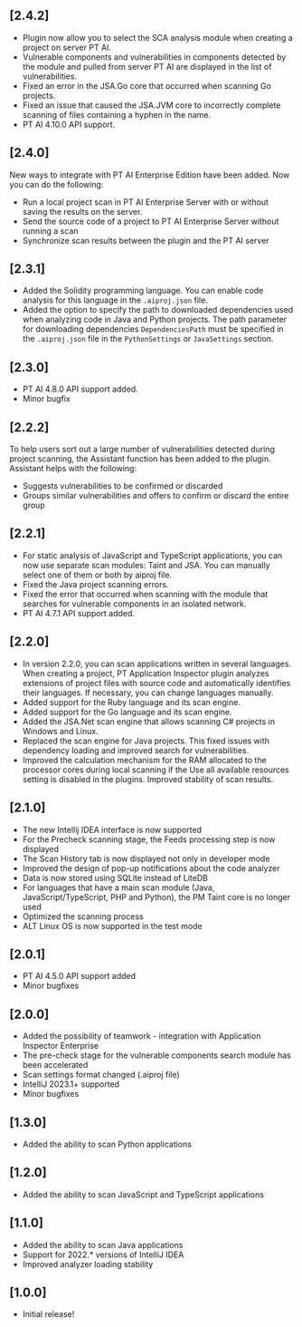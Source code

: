 ## [2.4.2]

 - Plugin now allow you to select the SCA analysis module when creating a project on server PT AI.
 - Vulnerable components and vulnerabilities in components detected by the module and pulled from server PT AI are displayed in the list of vulnerabilities.
 - Fixed an error in the JSA.Go core that occurred when scanning Go projects.
 - Fixed an issue that caused the JSA.JVM core to incorrectly complete scanning of files containing a hyphen in the name.
 - PT AI 4.10.0 API support.

## [2.4.0]

New ways to integrate with PT AI Enterprise Edition have been added. Now you can do the following:
- Run a local project scan in PT AI Enterprise Server with or without saving the results on the server.
- Send the source code of a project to PT AI Enterprise Server without running a scan
- Synchronize scan results between the plugin and the PT AI server

## [2.3.1]

- Added the Solidity programming language. You can enable code analysis for this language in the `.aiproj.json` file.
- Added the option to specify the path to downloaded dependencies used when analyzing code in Java and Python projects.
  The path parameter for downloading dependencies `DependenciesPath` must be specified in the `.aiproj.json` file in the
  `PythonSettings` or `JavaSettings` section.

## [2.3.0]

- PT AI 4.8.0 API support added.
- Minor bugfix

## [2.2.2]

To help users sort out a large number of vulnerabilities detected during project scanning, the Assistant function has been added to the plugin.
Assistant helps with the following:
- Suggests vulnerabilities to be confirmed or discarded
- Groups similar vulnerabilities and offers to confirm or discard the entire group

## [2.2.1]

- For static analysis of JavaScript and TypeScript applications, you can now use separate scan modules: Taint and JSA. You can manually select one of them or both by aiproj file.
- Fixed the Java project scanning errors.
- Fixed the error that occurred when scanning with the module that searches for vulnerable components in an isolated network.
- PT AI 4.7.1 API support added.

## [2.2.0]

- In version 2.2.0, you can scan applications written in several languages. When creating a project, PT Application Inspector plugin analyzes extensions of project files with source code and automatically identifies their languages. If necessary, you can change languages manually.
- Added support for the Ruby language and its scan engine.
- Added support for the Go language and its scan engine.
- Added the JSA.Net scan engine that allows scanning C# projects in Windows and Linux.
- Replaced the scan engine for Java projects. This fixed issues with dependency loading and improved search for vulnerabilities.
- Improved the calculation mechanism for the RAM allocated to the processor cores during local scanning if the Use all available resources setting is disabled in the plugins. Improved stability of scan results.

## [2.1.0]

- The new Intellij IDEA interface is now supported
- For the Precheck scanning stage, the Feeds processing step is now displayed
- The Scan History tab is now displayed not only in developer mode
- Improved the design of pop-up notifications about the code analyzer
- Data is now stored using SQLite instead of LiteDB
- For languages that have a main scan module (Java, JavaScript/TypeScript, PHP and Python), the PM Taint core is no longer used
- Optimized the scanning process
- ALT Linux OS is now supported in the test mode

## [2.0.1]

- PT AI 4.5.0 API support added
- Minor bugfixes

## [2.0.0]

- Added the possibility of teamwork - integration with Application Inspector Enterprise
- The pre-check stage for the vulnerable components search module has been accelerated
- Scan settings format changed (.aiproj file)
- IntelliJ 2023.1+ supported
- Minor bugfixes

## [1.3.0]

- Added the ability to scan Python applications

## [1.2.0]

- Added the ability to scan JavaScript and TypeScript applications

## [1.1.0]

- Added the ability to scan Java applications
- Support for 2022.* versions of IntelliJ IDEA
- Improved analyzer loading stability

## [1.0.0]

- Initial release!
